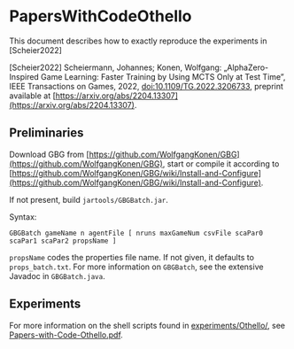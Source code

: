 # PapersWithCodeOthello
 
This document describes how to exactly reproduce the experiments in [Scheier2022]

[Scheier2022] Scheiermann, Johannes; Konen, Wolfgang: „AlphaZero-Inspired Game Learning: Faster Training by Using MCTS Only at Test Time”, IEEE Transactions on Games, 2022,  [doi:10.1109/TG.2022.3206733](https://dx.doi.org/10.1109/TG.2022.3206733), preprint available at [https://arxiv.org/abs/2204.13307](https://arxiv.org/abs/2204.13307).

## Preliminaries
Download GBG from [https://github.com/WolfgangKonen/GBG](https://github.com/WolfgangKonen/GBG), start or compile it according to [https://github.com/WolfgangKonen/GBG/wiki/Install-and-Configure](https://github.com/WolfgangKonen/GBG/wiki/Install-and-Configure).

If not present, build `jartools/GBGBatch.jar`.

Syntax:

   `GBGBatch gameName n agentFile [ nruns maxGameNum csvFile scaPar0 scaPar1 scaPar2 propsName ]`

`propsName` codes the properties file name. If not given, it defaults to `props_batch.txt`.
For more information on `GBGBatch`, see the extensive Javadoc in `GBGBatch.java`.

## Experiments
For more information on the shell scripts found in [experiments/Othello/](experiments/Othello/), see [Papers-with-Code-Othello.pdf](Papers-with-Code-Othello.pdf).

